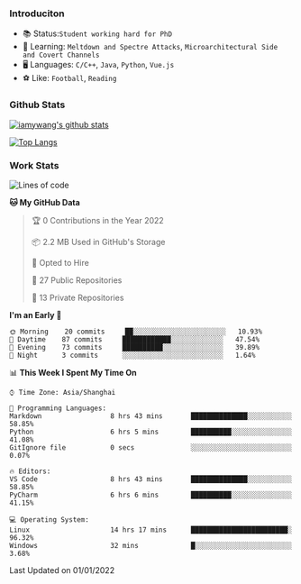### Introduciton

- 📚 Status:`Student working hard for PhD`
- 🔎 Learning: `Meltdown and Spectre Attacks`, `Microarchitectural Side and Covert Channels`
- 🖥️ Languages: `C/C++`, `Java`, `Python`, `Vue.js`
- ⚽ Like: `Football`, `Reading`

### Github Stats

[![iamywang's github stats](https://github-readme-stats.vercel.app/api?username=iamywang&count_private=true&show_icons=true)]()

[![Top Langs](https://github-readme-stats.vercel.app/api/top-langs/?username=iamywang&layout=compact)]()

### Work Stats

<!--START_SECTION:waka-->
![Lines of code](https://img.shields.io/badge/From%20Hello%20World%20I%27ve%20Written-538%20Thousand%20lines%20of%20code-blue)

**🐱 My GitHub Data** 

> 🏆 0 Contributions in the Year 2022
 > 
> 📦 2.2 MB Used in GitHub's Storage 
 > 
> 💼 Opted to Hire
 > 
> 📜 27 Public Repositories 
 > 
> 🔑 13 Private Repositories  
 > 
**I'm an Early 🐤** 

```text
🌞 Morning    20 commits     ██░░░░░░░░░░░░░░░░░░░░░░░   10.93% 
🌆 Daytime    87 commits     ████████████░░░░░░░░░░░░░   47.54% 
🌃 Evening    73 commits     ██████████░░░░░░░░░░░░░░░   39.89% 
🌙 Night      3 commits      ░░░░░░░░░░░░░░░░░░░░░░░░░   1.64%

```


📊 **This Week I Spent My Time On** 

```text
⌚︎ Time Zone: Asia/Shanghai

💬 Programming Languages: 
Markdown                 8 hrs 43 mins       ██████████████░░░░░░░░░░░   58.85% 
Python                   6 hrs 5 mins        ██████████░░░░░░░░░░░░░░░   41.08% 
GitIgnore file           0 secs              ░░░░░░░░░░░░░░░░░░░░░░░░░   0.07%

🔥 Editors: 
VS Code                  8 hrs 43 mins       ██████████████░░░░░░░░░░░   58.85% 
PyCharm                  6 hrs 6 mins        ██████████░░░░░░░░░░░░░░░   41.15%

💻 Operating System: 
Linux                    14 hrs 17 mins      ████████████████████████░   96.32% 
Windows                  32 mins             █░░░░░░░░░░░░░░░░░░░░░░░░   3.68%

```


 Last Updated on 01/01/2022
<!--END_SECTION:waka-->
